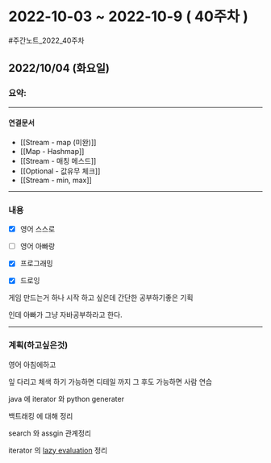 # 2022-10-03 ~ 2022-10-9 ( 40주차 )
#주간노트_2022_40주차

## 2022/10/04 (화요일)
### 요약:

----
#### 연결문서

- [[Stream - map (미완)]]
- [[Map - Hashmap]]
- [[Stream - 매칭 메스드]]
- [[Optional - 값유무 체크]]
- [[Stream - min, max]]

----
### 내용
- [x] 영어 스스로
- [ ] 영어 아빠랑
- [x] 프로그래밍 
- [x] 드로잉  


게임 만드는거 하나 시작 하고 싶은데
간단한 공부하기좋은 기획

인데 아빠가 그냥 자바공부하라고 한다.

----
### 계획(하고싶은것)

영어 아침에하고

잎 다리고 체색 하기 가능하면 디테일 까지 그 후도 가능하면 사람 연습

java 에  iterator  와 python generater

백트래킹 에 대해 정리

search 와 assgin  관계정리

iterator 의 [lazy evaluation](https://minjoos.tistory.com/3) 정리

